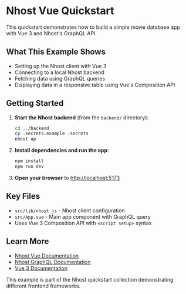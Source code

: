 # Nhost Vue Quickstart

This quickstart demonstrates how to build a simple movie database app with Vue 3 and Nhost's GraphQL API.

## What This Example Shows

- Setting up the Nhost client with Vue 3
- Connecting to a local Nhost backend
- Fetching data using GraphQL queries
- Displaying data in a responsive table using Vue's Composition API

## Getting Started

1. **Start the Nhost backend** (from the `backend/` directory):
   ```bash
   cd ../backend
   cp .secrets.example .secrets
   nhost up
   ```

2. **Install dependencies and run the app**:
   ```bash
   npm install
   npm run dev
   ```

3. **Open your browser** to [http://localhost:5173](http://localhost:5173)

## Key Files

- `src/lib/nhost.js` - Nhost client configuration
- `src/App.vue` - Main app component with GraphQL query
- Uses Vue 3 Composition API with `<script setup>` syntax

## Learn More

- [Nhost Vue Documentation](https://docs.nhost.io/getting-started/quickstart/vue)
- [Nhost GraphQL Documentation](https://docs.nhost.io/graphql)
- [Vue 3 Documentation](https://vuejs.org)

This example is part of the Nhost quickstart collection demonstrating different frontend frameworks.